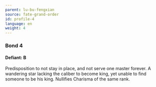 ```yaml
---
parent: lu-bu-fengxian
source: fate-grand-order
id: profile-4
language: en
weight: 4
---
```


### Bond 4

#### Defiant: B

Predisposition to not stay in place, and not serve one master forever.
A wandering star lacking the caliber to become king, yet unable to find someone to be his king.
Nullifies Charisma of the same rank.
